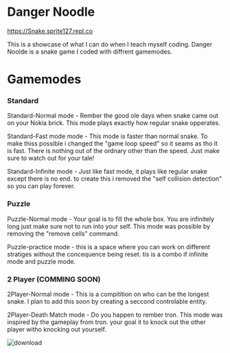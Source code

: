 # Danger Noodle

https://Snake.sprite127.repl.co

This is a showcase of what I can do when I teach myself coding. Danger Noolde is a snake game I coded with diffrent gamemodes.  

# Gamemodes

### Standard

Standard-Normal mode - Rember the good ole days when snake came out on your Nokia brick. This mode plays exactly how regular snake opperates. 

Standard-Fast mode mode - This mode is faster than normal snake. To make thiss possible i changed the "game loop speed" so it seams as tho it is fast. There is nothing out of the ordnary other than the speed. Just make sure to watch out for your tale!  

Standard-Infinite mode - Just like fast mode, it plays like regular snake except there is no end. to create this i removed the "self collision detection" so you can play forever. 

### Puzzle

Puzzle-Normal mode - Your goal is to fill the whole box. You are infinitely long just make sure not to run into your self. This mode was possible by removing the "remove cells" command. 

Puzzle-practice mode - this is a space where you can work on different stratiges without the concequence being reset. tis is a combo if infinite mode and puzzle mode. 

### 2 Player (COMMING SOON)

2Player-Normal mode - This is a compitition on who can be the longest snake. I plan to add this soon by creating a seccond controlable entity. 

2Player-Death Match mode - Do you happen to rember tron. This mode was inspired by the gameplay from tron. your goal it to knock out the other player witho knocking out yourself. 

![download](https://user-images.githubusercontent.com/60762464/199598985-9f4c99ca-cafe-4186-9191-7ee3774c7590.jpg)

